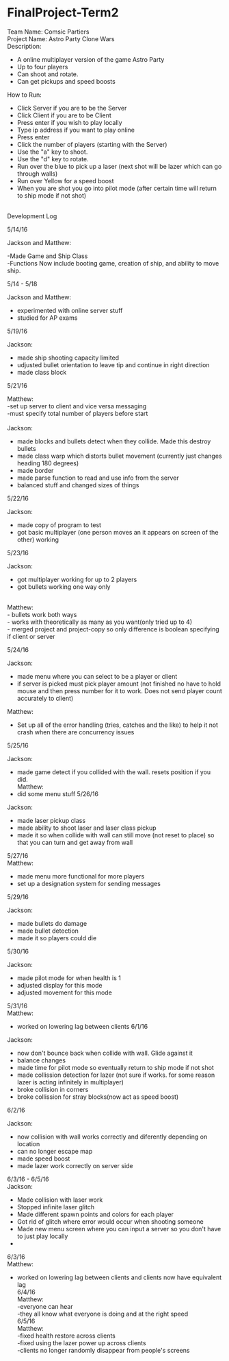 # FinalProject-Term2

Team Name: Comsic Partiers<br>
Project Name: Astro Party Clone Wars <br>
Description:<br>
- A online multiplayer version of the game Astro Party<br>
- Up to four players<br>
- Can shoot and rotate. <br>
- Can get pickups and speed boosts<br>


How to Run:<br>
- Click Server if you are to be the Server<br>
- Click Client if you are to be Client<br> 
- Press enter if you wish to play locally<br>
- Type ip address if you want to play online<br>
- Press enter<br>
- Click the number of players (starting with the Server)<br>
- Use the "a" key to shoot.
- Use the "d" key to rotate.
- Run over the blue to pick up a laser (next shot will be lazer which can go through walls)<br>
- Run over Yellow for a speed boost<br>
- When you are shot you go into pilot mode (after certain time will return to ship mode if not shot)<br>


<br>Development Log<br>

5/14/16 <br>

Jackson and Matthew:<br>

-Made Game and Ship Class<br>
-Functions Now include booting game, creation of ship, and ability to move ship.<br>


5/14 - 5/18 <br>

Jackson and Matthew:<br>
- experimented with online server stuff<br>
- studied for AP exams<br>

5/19/16 <br>

Jackson: <br>

- made ship shooting capacity limited <br>
- udjusted bullet orientation to leave tip and continue in right direction <br>
- made class block<br>



5/21/16 <br>

Matthew:<br>
-set up server to client and vice versa messaging<br>
-must specify total number of players before start<br>
<br>
Jackson: <br>

- made blocks and bullets detect when they collide. Made this destroy bullets<br>
- made class warp which distorts bullet movement (currently just changes heading 180 degrees) <br>
- made border<br>
- made parse function to read and use info from the server<br>
- balanced stuff and changed sizes of things<br>

5/22/16 <br>

Jackson: <br>

- made copy of program to test<br>
- got basic multiplayer (one person moves an it appears on screen of the other) working <br>


5/23/16 <br>

Jackson: <br>
- got multiplayer working for up to 2 players<br>
- got bullets working one way only<br>
<br>
Matthew:<br>
- bullets work both ways<br>
- works with theoretically as many as you want(only tried up to 4)<br>
- merged project and project-copy so only difference is boolean specifying if client or server<br>



5/24/16 <br>

Jackson: <br>
- made menu where you can select to be a player or client<br>
- if server is picked must pick player amount (not finished no have to hold mouse and then press number for it to work. Does not send player count accurately to client)<br>

Matthew:<br>
- Set up all of the error handling (tries, catches and the like) to help it not crash when there are concurrency issues

5/25/16 <br>

Jackson: <br>
- made game detect if you collided with the wall. resets position if you did.<br>
Matthew:<br>
- did some menu stuff
5/26/16 <br>

Jackson: <br>
- made laser pickup class<br>
- made ability to shoot laser and laser class pickup<br>
- made it so when collide with wall can still move (not reset to place) so that you can turn and get away from wall<br>

5/27/16 <br>
Matthew:<br>
- made menu more functional for more players
- set up a designation system for sending messages

5/29/16 <br>

Jackson: <br>
- made bullets do damage<br>
- made bullet detection<br>
- made it so players could die<br>


5/30/16 <br>

Jackson: <br>
- made pilot mode for when health is 1<br>
- adjusted display for this mode<br>
- adjusted movement for this mode<br>

5/31/16 <br>
Matthew:<br>
- worked on lowering lag between clients
6/1/16 <br>

Jackson: <br>
- now don't bounce back when collide with wall. Glide against it<br>
- balance changes<br>
- made time for pilot mode so eventually return to ship mode if not shot<br>
- made collission detection for lazer (not sure if works. for some reason lazer is acting infinitely in multiplayer)<br>
- broke collision in corners<br>
- broke collission for stray blocks(now act as speed boost)<br>

6/2/16 <br>

Jackson: <br>
- now collision with wall works correctly and diferently depending on location<br>
- can no longer escape map<br>
- made speed boost<br>
- made lazer work correctly on server side<br>


6/3/16 - 6/5/16 <br>
Jackson: <br>
- Made collision with laser work<br>
- Stopped infinite laser glitch <br>
- Made different spawn points and colors for each player<br>
- Got rid of glitch where error would occur when shooting someone<br>
- Made new menu screen where you can input a server so you don't have to just play locally<br>
- 
6/3/16<br>
Matthew:<br>
- worked on lowering lag between clients and clients now have equivalent lag<br>
6/4/16<br>
Matthew:<br>
-everyone can hear<br>
-they all know what everyone is doing and at the right speed<br>
6/5/16<br>
Matthew:<br>
-fixed health restore across clients<br>
-fixed using the lazer power up across clients<br>
-clients no longer randomly disappear from people's screens<br>
